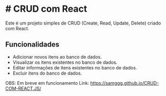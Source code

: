 # # CRUD com React

Este é um projeto simples de CRUD (Create, Read, Update, Delete) criado com React.

## Funcionalidades

- Adicionar novos itens ao banco de dados.
- Visualizar os itens existentes no banco de dados.
- Editar informações de itens existentes no banco de dados.
- Excluir itens do banco de dados.

OBS: Em breve em funcionamento
Link: https://samggg.github.io/CRUD-COM-REACT.JS/
